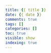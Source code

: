 ```yaml
---
title: {{ title }}
date: {{ date }}
comments: true
tags: []
categories: []
toc: true
visible: show
indexing: true
---
```


<!--more-->